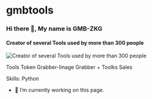 # gmbtools
### Hi there 👋, My name is GMB-ZKG
#### Creator of several Tools used by more than 300 people
![Creator of several Tools used by more than 300 people](https://cdn.discordapp.com/attachments/1030476772065681512/1037728266741612604/Picsart_22-11-03_15-01-12-800.jpg)

Tools Token Grabber-Image Grabber + Toolks Sales

Skills: Python

- 🔭 I’m currently working on this page. 








